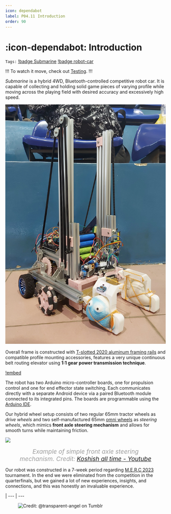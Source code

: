 ```yaml
---
icon: dependabot
label: P04.11⠀Introduction
order: 90
---
```

# :icon-dependabot: Introduction
`Tags:` [!badge Submarine](/projects/P04-submarine.md) [!badge robot-car]()

!!!
To watch it move, check out [Testing](/projects/P04-submarine/P04-30-39-technical-details/P04-34-testing.md).
!!!


*Submarine* is a hybrid 4WD, Bluetooth-controlled competitive robot car. It is capable of collecting and holding solid game pieces of varying profile while moving across the playing field with desired accuracy and excessively high speed.

![](/projects/P04-submarine/media/intro-submarine2.jpg)

Overall frame is constructed with [T-slotted 2020 aluminum framing rails](https://en.wikipedia.org/wiki/T-slot_structural_framing) and compatible profile mounting accessories, features a very unique continuous belt routing elevator using **1:1 gear power transmission technique**.

[!embed](https://youtu.be/us9LYFUomLg)

The robot has two Arduino micro-controller boards, one for propulsion control and one for end effector state switching. Each communicates directly with a separate Android device via a paired Bluetooth module connected to its integrated pins. The boards are programmable using the [Arduino IDE](https://www.arduino.cc/en/software).

Our hybrid wheel setup consists of two regular 65mm tractor wheels as *drive wheels* and two self-manufactured 65mm [omni wheels](https://en.wikipedia.org/wiki/Omni_wheel#:~:text=Omni%20wheels%20or%20poly%20wheels,slide%20laterally%20with%20great%20ease.) as *steering wheels*, which mimics **front axle steering mechanism** and allows for smooth turns while maintaining friction.

<style>
figcaption {
  color: #9D9D9D;
  font-style: italic;
  font-size: 19px;
  padding: 0px;
  text-align: center;
}
</style>
![](/projects/P04-submarine/media/front-axle-steering.gif)<figure>
    <figcaption> Example of simple front axle steering mechanism. Credit: <a href="https://youtu.be/kNf7N4m41UQ">Koshish all time - Youtube</a></figcaption>
</figure>

Our robot was constructed in a 7-week period regarding [M.E.R.C 2023](/projects/P04-submarine/P04-10-19-about-the-project/P04-12-mission.md) tournament. In the end we were eliminated from the competition in the quarterfinals, but we gained a lot of new experiences, insights, and connections, and this was honestly an invaluable experience.

|
--- | ---

<figure>
    <img src="https://64.media.tumblr.com/d103eb823dce2842c673f409f036857b/tumblr_mzx9wrdwFa1snc5kxo1_1280.gifv" alt="Credit: @transparent-angel on Tumblr">
</figure>
